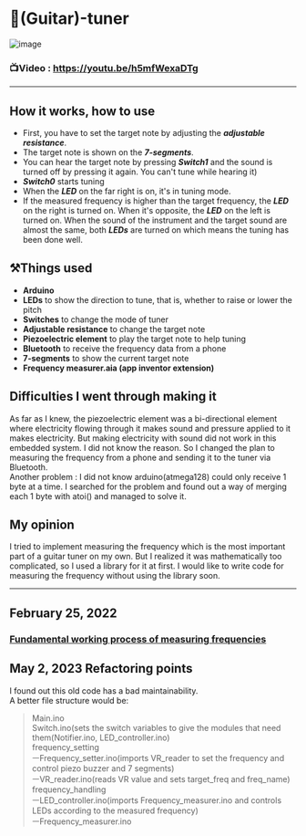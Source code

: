 # 🎹(Guitar)-tuner
![image](https://github.com/vacu9708/Guitar-tuner/assets/67142421/af334336-35db-4c46-88f3-4deb13d77ba0)

### 📺Video : https://youtu.be/h5mfWexaDTg
---
## How it works, how to use
* First, you have to set the target note by adjusting the ***adjustable resistance***.
* The target note is shown on the ***7-segments***.
* You can hear the target note by pressing ***Switch1*** and the sound is turned off by pressing it again. You can't tune while hearing it)
* ***Switch0*** starts tuning
* When the ***LED*** on the far right is on, it's in tuning mode.
* If the measured frequency is higher than the target frequency, the ***LED*** on the right is turned on. When it's opposite, the ***LED*** on the left is turned on. When the sound of the instrument and the target sound are almost the same, both ***LEDs*** are turned on which means the tuning has been done well.

## ⚒️Things used
* **Arduino**
* **LEDs** to show the direction to tune, that is, whether to raise or lower the pitch
* **Switches** to change the mode of tuner
* **Adjustable resistance** to change the target note
* **Piezoelectric element** to play the target note to help tuning
* **Bluetooth** to receive the frequency data from a phone
* **7-segments** to show the current target note
* **Frequency measurer.aia (app inventor extension)**

## Difficulties I went through making it
As far as I knew, the piezoelectric element was a bi-directional element where electricity flowing through it makes sound and pressure applied to it makes electricity. But making electricity with sound did not work in this embedded system. I did not know the reason. So I changed the plan to measuring the frequency from a phone and sending it to the tuner via Bluetooth.<br>
Another problem : I did not know arduino(atmega128) could only receive 1 byte at a time. I searched for the problem and found out a way of merging each 1 byte with atoi() and managed to solve it.

## My opinion
I tried to implement measuring the frequency which is the most important part of a guitar tuner on my own. But I realized it was mathematically too complicated, so I used a library for it at first. I would like to write code for measuring the frequency without using the library soon.

---
## February 25, 2022
### [Fundamental working process of measuring frequencies](https://github.com/vacu9708/Signal-processing/tree/main/Fourier%20transform)

## May 2, 2023 Refactoring points
I found out this old code has a bad maintainability.<br>
A better file structure would be:<br>
>Main.ino<br>
>Switch.ino(sets the switch variables to give the modules that need them(Notifier.ino, LED_controller.ino)<br>
>frequency_setting<br>
>ㅡFrequency_setter.ino(imports VR_reader to set the frequency and control piezo buzzer and 7 segments)<br>
>ㅡVR_reader.ino(reads VR value and sets target_freq and freq_name)<br>
>frequency_handling<br>
>ㅡLED_controller.ino(imports Frequency_measurer.ino and controls LEDs according to the measured frequency)<br>
>ㅡFrequency_measurer.ino<br>

